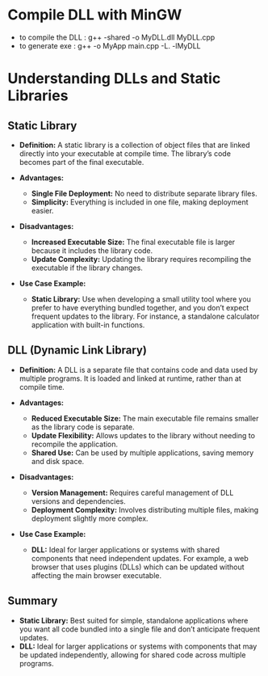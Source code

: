 # Compile DLL with MinGW
- to compile the DLL : g++ -shared -o MyDLL.dll MyDLL.cpp 
- to generate exe : g++ -o MyApp main.cpp -L. -lMyDLL 

# Understanding DLLs and Static Libraries

## Static Library

- **Definition:** 
  A static library is a collection of object files that are linked directly into your executable at compile time. The library’s code becomes part of the final executable.

- **Advantages:**
  - **Single File Deployment:** No need to distribute separate library files.
  - **Simplicity:** Everything is included in one file, making deployment easier.

- **Disadvantages:**
  - **Increased Executable Size:** The final executable file is larger because it includes the library code.
  - **Update Complexity:** Updating the library requires recompiling the executable if the library changes.

- **Use Case Example:**
  - **Static Library:** Use when developing a small utility tool where you prefer to have everything bundled together, and you don’t expect frequent updates to the library. For instance, a standalone calculator application with built-in functions.

## DLL (Dynamic Link Library)

- **Definition:**
  A DLL is a separate file that contains code and data used by multiple programs. It is loaded and linked at runtime, rather than at compile time.

- **Advantages:**
  - **Reduced Executable Size:** The main executable file remains smaller as the library code is separate.
  - **Update Flexibility:** Allows updates to the library without needing to recompile the application.
  - **Shared Use:** Can be used by multiple applications, saving memory and disk space.

- **Disadvantages:**
  - **Version Management:** Requires careful management of DLL versions and dependencies.
  - **Deployment Complexity:** Involves distributing multiple files, making deployment slightly more complex.

- **Use Case Example:**
  - **DLL:** Ideal for larger applications or systems with shared components that need independent updates. For example, a web browser that uses plugins (DLLs) which can be updated without affecting the main browser executable.

## Summary

- **Static Library:** Best suited for simple, standalone applications where you want all code bundled into a single file and don’t anticipate frequent updates.
- **DLL:** Ideal for larger applications or systems with components that may be updated independently, allowing for shared code across multiple programs.
